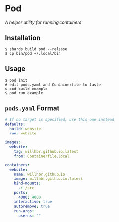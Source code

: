 # Pod

_A helper utility for running containers_

## Installation

```shell
$ shards build pod --release
$ cp bin/pod ~/.local/bin
```

## Usage

```shell
$ pod init
# edit pods.yaml and Containerfile to taste
$ pod build example
$ pod run example
```

## `pods.yaml` Format

```yaml
# If no target is specified, use this one instead
defaults:
  build: website
  run: website

images:
  website:
    tag: willhbr.github.io:latest
    from: Containerfile.local

containers:
  website:
    name: willhbr.github.io
    image: willhbr.github.io:latest
    bind-mounts:
      .: /src
    ports:
      4000: 4000
    interactive: true
    autoremove: true
    run-args:
      userns: ""
```
